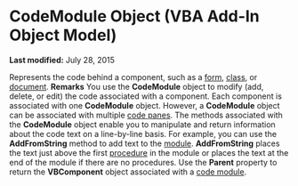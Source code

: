 
# CodeModule Object (VBA Add-In Object Model)

 **Last modified:** July 28, 2015


Represents the code behind a component, such as a  [form](b8bdf64f-5920-1ae9-16d0-b26d09524a30.md),  [class](b8bdf64f-5920-1ae9-16d0-b26d09524a30.md), or  [document](b8bdf64f-5920-1ae9-16d0-b26d09524a30.md).
 **Remarks**
You use the  **CodeModule** object to modify (add, delete, or edit) the code associated with a component.
Each component is associated with one  **CodeModule** object. However, a **CodeModule** object can be associated with multiple [code panes](b8bdf64f-5920-1ae9-16d0-b26d09524a30.md).
The methods associated with the  **CodeModule** object enable you to manipulate and return information about the code text on a line-by-line basis. For example, you can use the **AddFromString** method to add text to the [module](b8bdf64f-5920-1ae9-16d0-b26d09524a30.md).  **AddFromString** places the text just above the first [procedure](b8bdf64f-5920-1ae9-16d0-b26d09524a30.md) in the module or places the text at the end of the module if there are no procedures.
Use the  **Parent** property to return the **VBComponent** object associated with a [code module](b8bdf64f-5920-1ae9-16d0-b26d09524a30.md).
